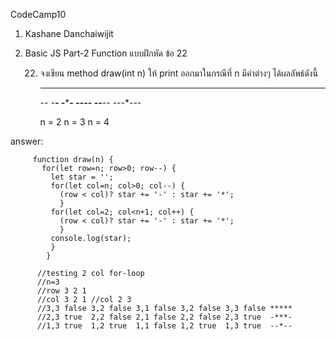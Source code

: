 CodeCamp10  
1. Kashane Danchaiwijit  
2. Basic JS Part-2 Function แบบฝึกหัด  ข้อ 22

    22) จงเขียน method draw(int n) ให้ print ออกมาในกรณีที่ n มีค่าต่างๆ ได้ผลลัพธ์ดังนี้

        ***             *****               *******
        -*-             -***-               -*****-
                        --*--               --***--
                                            ---*---
        
        n = 2           n = 3               n = 4


answer:
   
         function draw(n) {
           for(let row=n; row>0; row--) {
             let star = '';
             for(let col=n; col>0; col--) {
               (row < col)? star += '-' : star += '*';
               }
             for(let col=2; col<n+1; col++) {
               (row < col)? star += '-' : star += '*';
               }
             console.log(star);
             }
            }

          //testing 2 col for-loop
          //n=3
          //row 3 2 1
          //col 3 2 1 //col 2 3 
          //3,3 false 3,2 false 3,1 false 3,2 false 3,3 false *****
          //2,3 true  2,2 false 2,1 false 2,2 false 2,3 true  -***-
          //1,3 true  1,2 true  1,1 false 1,2 true  1,3 true  --*--
